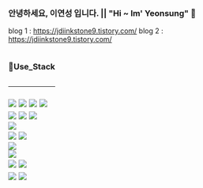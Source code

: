 ### 안녕하세요, 이연성 입니다.  || "Hi ~ Im' Yeonsung" 👋


blog 1 : https://jdiinkstone9.tistory.com/
blog 2 : https://jdiinkstone9.tistory.com/

<!--
**JdiInkStone/JdiInkStone** is a ✨ _special_ ✨ repository because its `README.md` (this file) appears on your GitHub profile.

Here are some ideas to get you started:

- 🔭 I’m currently working on ...
- 🌱 I’m currently learning ...
- 👯 I’m looking to collaborate on ...
- 🤔 I’m looking for help with ...
- 💬 Ask me about ...
- 📫 How to reach me: ...
- 😄 Pronouns: ...
- ⚡ Fun fact: ...
-->



<div style="float:left">
 <h3>💪Use_Stack<h2>
<hr>
<!-- 
<img src="https://img.shields.io/badge/-HTML5-E34F26?style=flat&logo=HTML5&logoColor=white"/> [skill_Name],[color_Code],[icon_Name],[Icon_Color->-->

<img src="https://img.shields.io/badge/HTML5-E34F26?logo=HTML5&logoColor=white">
<img src="https://img.shields.io/badge/CSS3-1572B6?logo=CSS3">
<img src="https://img.shields.io/badge/Javascript-F7DF1E?logo=javascript&logoColor=white">
<img src="https://img.shields.io/badge/JAVA-F80000?logo=JAVA"> <!-- java -->
<br>
<!-- Tool -->
<!-- Eclipse -->
<img src="https://img.shields.io/badge/Eclipse-2C2255?logo=eclipseide&logoColor=white">
<img src="https://img.shields.io/badge/JSP-F80000?logo=JSP"> <!-- jsp-->
<img src="https://img.shields.io/badge/Spring boot-36DB33F?logo=Spring&logoColor=white">
<br>
<!-- ORM -->
<!-- mybatis -->
<img src="https://img.shields.io/badge/Mybaits-black?logo="> 
<br>
<!-- LI -->
<!-- bootstarp -->
<img src="https://img.shields.io/badge/Bootstarp-black?logo="> 
<!-- thymeleaf -->
<img src="https://img.shields.io/badge/thymeleaf-005F0F?logo=thymeleaf&logoColor=white"> 
<br>
<!-- Plugin -->
<!-- Dbeaver -->
<img src="https://img.shields.io/badge/DBeaver-black?logo=thymeleaf&logoColor=white"> 
<br>
<!-- Maven --> 
<img src="https://img.shields.io/badge/Maven-3C71A36?logo=apachemaven&logoColor=white"> 
<!-- DBMS -->
<Br>
<!-- Oralce -->
<img src="https://img.shields.io/badge/Oracle-F80000?logo=Oracle"> <!-- maria DB --> 
<img src="https://img.shields.io/badge/Mariadb-003545?logo=mariadb"> 
<br>
<img src="https://img.shields.io/badge/GitHub-181717?logo=github&logoColor=white"> 
<img src="https://img.shields.io/badge/SourceTree-0052CC?logo=sourcetree&logoColor=white"> 

</div>


